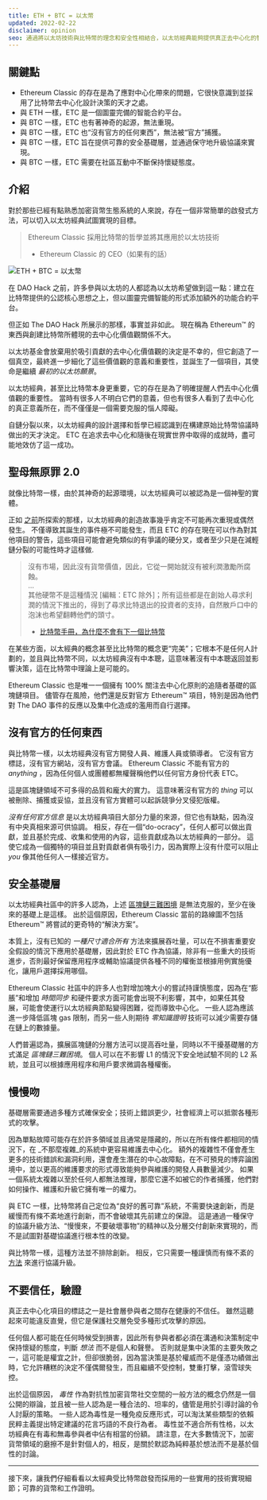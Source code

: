 ```yaml
---
title: ETH + BTC = 以太幣
updated: 2022-02-22
disclaimer: opinion
seo: 通過將以太坊技術與比特幣的理念和安全性相結合，以太坊經典能夠提供真正去中心化的智能合約平台。
---
```


## 關鍵點

- Ethereum Classic 的存在是為了應對中心化帶來的問題，它很快意識到並採用了比特幣去中心化設計決策的天才之處。
- 與 ETH 一樣，ETC 是一個圖靈完備的智能合約平台。
- 與 BTC 一樣，ETC 也有著神奇的起源，無法重現。
- 與 BTC 一樣，ETC 也“沒有官方的任何東西”，無法被“官方”捕獲。
- 與 BTC 一樣，ETC 旨在提供可靠的安全基礎層，並通過保守地升級協議來實現。
- 與 BTC 一樣，ETC 需要在社區互動中不斷保持懷疑態度。

## 介紹

對於那些已經有點熟悉加密貨幣生態系統的人來說，存在一個非常簡單的啟發式方法，可以切入以太坊經典試圖實現的目標。

> Ethereum Classic 採用比特幣的哲學並將其應用於以太坊技術
> 
> - Ethereum Classic 的 CEO（如果有的話）

![ETH + BTC = 以太幣](./ethbtcetc.png)

在 DAO Hack 之前，許多參與以太坊的人都認為以太坊希望做到這一點：建立在比特幣提供的公認核心思想之上，但以圖靈完備智能的形式添加額外的功能合約平台。

但正如 The DAO Hack 所展示的那樣，事實並非如此。 現在稱為 Ethereum™ 的東西與創建比特幣所體現的去中心化價值觀關係不大。

以太坊基金會放棄用於吸引貢獻的去中心化價值觀的決定是不幸的，但它創造了一個真空，最終進一步細化了這些價值觀的意義和重要性，並誕生了一個項目，其使命是繼續 _最初的以太坊願景_。

以太坊經典，甚至比比特幣本身更重要，它的存在是為了明確提醒人們去中心化價值觀的重要性。 當時有很多人不明白它們的意義，但也有很多人看到了去中心化的真正意義所在，而不僅僅是一個需要克服的惱人障礙。

自鏈分裂以來，以太坊經典的設計選擇和哲學已經認識到在構建原始比特幣協議時做出的天才決定。 ETC 在追求去中心化和隨後在現實世界中取得的成就時，盡可能地效仿了這一成功。

## 聖母無原罪 2.0

就像比特幣一樣，由於其神奇的起源環境，以太坊經典可以被認為是一個神聖的實體。

正如 [之前](/why-classic/genesis#the-immaculate-conception)所探索的那樣，以太坊經典的創造故事幾乎肯定不可能再次重現或偶然發生。 不僅導致其誕生的事件極不可能發生，而且 ETC 的存在現在可以作為對其他項目的警告，這些項目可能會避免類似的有爭議的硬分叉，或者至少只是在減輕鏈分裂的可能性時才這樣做.

> 沒有市場，因此沒有貨幣價值，因此，它從一開始就沒有被利潤激勵所腐蝕。  
> ...  
> 其他硬幣不是這種情況 [編輯：ETC 除外]；所有這些都是在創始人尋求利潤的情況下推出的，得到了尋求比特退出的投資者的支持，自然散戶口中的泡沫也希望翻轉他們的頭寸。
> 
> - [比特幣手冊，為什麼不會有下一個比特幣](https://thebitcoinmanual.com/articles/why-there-wont-be-a-next-bitcoin/)

在某些方面，以太經典的概念甚至比比特幣的概念更“完美”；它根本不是任何人計劃的，並且與比特幣不同，以太坊經典沒有中本聰，這意味著沒有中本聰返回並影響決策，這在比特幣中理論上是可能的。

Ethereum Classic 也是唯一一個擁有 100% 關注去中心化原則的追隨者基礎的區塊鏈項目。 儘管存在風險，他們還是反對官方 Ethereum™ 項目，特別是因為他們對 The DAO 事件的反應以及集中化造成的濫用而自行選擇。

## 沒有官方的任何東西

與比特幣一樣，以太坊經典沒有官方開發人員、維護人員或領導者。 它沒有官方標誌，沒有官方網站，沒有官方會議。 Ethereum Classic 不能有官方的 _anything_ ，因為任何個人或團體都無權聲稱他們以任何官方身份代表 ETC。

這是區塊鏈領域不可多得的品質和龐大的實力。 這意味著沒有官方的 _thing_ 可以被刪除、捕獲或妥協，並且沒有官方實體可以起訴競爭分叉侵犯版權。

_沒有任何官方信息_ 是以太坊經典項目大部分力量的來源，但它也有缺點，因為沒有中央真相來源可供協調。 相反，存在一個“do-ocracy”，任何人都可以做出貢獻，並且基於完成、收集和使用的內容，這些貢獻成為以太坊經典的一部分。 這使它成為一個獨特的項目並且對貢獻者俱有吸引力，因為實際上沒有什麼可以阻止 _you_ 像其他任何人一樣接近官方。

## 安全基礎層

以太坊經典社區中的許多人認為，上述 [區塊鏈三難困境](/why-classic/decentralism#the-blockchain-trilemma) 是無法克服的，至少在後來的基礎上是這樣。 出於這個原因，Ethereum Classic 當前的路線圖不包括 Ethereum™ 將嘗試的更奇特的“解決方案”。

本質上，沒有已知的 _一種尺寸適合所有_ 方法來擴展吞吐量，可以在不損害重要安全假設的情況下應用於基礎層，因此對於 ETC 作為協議，除非有一些重大的技術進步，否則最好保留應用程序或輔助協議提供各種不同的權衡並根據用例實施優化，讓用戶選擇採用哪個。

Ethereum Classic 社區中的許多人也對增加塊大小的嘗試持謹慎態度，因為在“膨脹”和增加 _時間同步_ 和硬件要求方面可能會出現不利影響，其中，如果任其發展，可能會使運行以太坊經典節點變得困難，從而導致中心化。 一些人認為應該進一步降低區塊 gas 限制，而另一些人則期待 _零知識證明_ 技術可以減少需要存儲在鏈上的數據量。

人們普遍認為，擴展區塊鏈的分層方法可以提高吞吐量，同時以不干擾基礎層的方式滿足 _區塊鏈三難困境_。 個人可以在不影響 L1 的情況下安全地試驗不同的 L2 系統，並且可以根據應用程序和用戶要求微調各種權衡。

## 慢慢吻

基礎層需要通過多種方式確保安全；技術上錯誤更少，社會經濟上可以抵禦各種形式的攻擊。

因為單點故障可能存在於許多領域並且通常是隱藏的，所以在所有條件都相同的情況下，在 _不那麼複雜_的系統中更容易維護去中心化。 額外的複雜性不僅會產生更多的技術錯誤和漏洞利用，還會產生潛在的中心故障點，在不可預見的博弈論困境中，並以更高的維護要求的形式導致能夠參與維護的開發人員數量減少。 如果一個系統太複雜以至於任何人都無法推理，那麼它還不如被它的作者捕獲，他們對如何操作、維護和升級它擁有唯一的權力。

與 ETC 一樣，比特幣將自己定位為“良好的舊可靠”系統，不需要快速創新，而是緩慢而有條不紊地進行創新，而不會破壞其先前建立的保證。 這是通過一種保守的協議升級方法、“慢慢來，不要破壞事物”的精神以及分層交付創新來實現的，而不是試圖對基礎協議進行根本性的改變。

與比特幣一樣，這種方法並不排除創新。 相反，它只需要一種謹慎而有條不紊的 [方法](/knowledge/future#upgrade-process) 來進行協議升級。

## 不要信任，驗證

真正去中心化項目的標誌之一是社會層參與者之間存在健康的不信任。 雖然這聽起來可能違反直覺，但它是保護社交層免受多種形式攻擊的原因。

任何個人都可能在任何時候受到損害，因此所有參與者都必須在溝通和決策制定中保持懷疑的態度，判斷 _想法_ 而不是個人和聲譽。 否則就是集中決策的主要失敗之一，這可能是權宜之計，但卻很脆弱，因為當決策是基於權威而不是僅憑功績做出時，它允許糟糕的決定不僅偶爾發生，而且繼續不受控制，雙重打擊，滾雪球失控。

出於這個原因， *毒性* 作為對抗性加密貨幣社交空間的一般方法的概念仍然是一個公開的辯論，並且被一些人認為是一種合法的、坦率的，儘管是用於引導討論的令人討厭的策略。 一些人認為毒性是一種免疫反應形式，可以淘汰某些類型的依賴民粹主義提出特定建議的花言巧語的不良行為者。 毒性並不適合所有性格，以太坊經典在有毒和無毒參與者中佔有相當的份額。 請注意，在大多數情況下，加密貨幣領域的磨擦不是針對個人的，相反，是關於默認為純粹基於想法而不是基於個性的討論。

---

接下來，讓我們仔細看看以太經典受比特幣啟發而採用的一些實用的技術實現細節；可靠的貨幣和工作證明。
